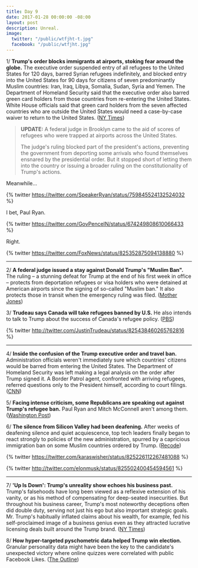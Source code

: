 ```yaml
---
title: Day 9
date: 2017-01-28 00:00:00 -08:00
layout: post
description: Unreal.
image:
  twitter: "/public/wtfjht-t.jpg"
  facebook: "/public/wtfjht.jpg"
---
```


1/ **Trump's order blocks immigrants at airports, stoking fear around the globe.** The executive order suspended entry of all refugees to the United States for 120 days, barred Syrian refugees indefinitely, and blocked entry into the United States for 90 days for citizens of seven predominantly Muslim countries: Iran, Iraq, Libya, Somalia, Sudan, Syria and Yemen. The Department of Homeland Security said that the executive order also barred green card holders from those countries from re-entering the United States. White House officials said that green card holders from the seven affected countries who are outside the United States would need a case-by-case waiver to return to the United States. ([NY Times](http://www.nytimes.com/2017/01/28/us/refugees-detained-at-us-airports-prompting-legal-challenges-to-trumps-immigration-order.html))

> **UPDATE:** A federal judge in Brooklyn came to the aid of scores of refugees who were trapped at airports across the United States.
>
>The judge's ruling blocked part of the president's actions, preventing the government from deporting some arrivals who found themselves ensnared by the presidential order. But it stopped short of letting them into the country or issuing a broader ruling on the constitutionality of Trump's actions.

Meanwhile...

{% twitter https://twitter.com/SpeakerRyan/status/759845524132524032 %}

I bet, Paul Ryan.

{% twitter https://twitter.com/GovPenceIN/status/674249808610066433 %}

Right.

{% twitter https://twitter.com/FoxNews/status/825352875094138880 %}

---

2/ **A federal judge issued a stay against Donald Trump's "Muslim Ban".** The ruling – a stunning defeat for Trump at the end of his first week in office – protects from deportation refugees or visa holders who were detained at American airports since the signing of so-called "Muslim ban." It also protects those in transit when the emergency ruling was filed. ([Mother Jones](http://www.motherjones.com/politics/2017/01/muslim-ban-federal-court))


3/ **Trudeau says Canada will take refugees banned by U.S.** He also intends to talk to Trump about the success of Canada's refugee policy. ([PBS](http://www.pbs.org/newshour/rundown/trudeau-canada-refugees-banned-u-s/))

{% twitter http://twitter.com/JustinTrudeau/status/825438460265762816 %}

---

4/ **Inside the confusion of the Trump executive order and travel ban.** Administration officials weren't immediately sure which countries' citizens would be barred from entering the United States. The Department of Homeland Security was left making a legal analysis on the order after Trump signed it. A Border Patrol agent, confronted with arriving refugees, referred questions only to the President himself, according to court filings. ([CNN](http://www.cnn.com/2017/01/28/politics/donald-trump-travel-ban/index.html))

5/ **Facing intense criticism, some Republicans are speaking out against Trump's refugee ban.** Paul Ryan and Mitch McConnell aren't among them. ([Washington Post](https://www.washingtonpost.com/powerpost/paul-ryan-trumps-refugee-ban-does-not-target-muslims/2017/01/28/e0cf1fe4-e56e-11e6-a547-5fb9411d332c_story.html))

6/ **The silence from Silicon Valley had been deafening.** After weeks of deafening silence and quiet acquiescence, top tech leaders finally began to react strongly to policies of the new administration, spurred by a capricious immigration ban on some Muslim countries ordered by Trump. ([Recode](http://www.recode.net/2017/1/28/14426422/tech-leaders-opposing-trumps-muslim-ban))

{% twitter https://twitter.com/karaswisher/status/825226112267481088 %}

{% twitter http://twitter.com/elonmusk/status/825502400454594561 %}

---

7/ **'Up Is Down': Trump's unreality show echoes his business past.** Trump's falsehoods have long been viewed as a reflexive extension of his vanity, or as his method of compensating for deep-seated insecurities. But throughout his business career, Trump's most noteworthy deceptions often did double duty, serving not just his ego but also important strategic goals. Mr. Trump's habitually inflated claims about his wealth, for example, fed his self-proclaimed image of a business genius even as they attracted lucrative licensing deals built around the Trump brand. ([NY Times](https://www.nytimes.com/2017/01/28/us/politics/donald-trump-truth.html))

8/ **How hyper-targeted pyschometric data helped Trump win election.** Granular personality data might have been the key to the candidate's unexpected victory where online quizzes were correlated with public Facebook Likes. ([The Outline](https://theoutline.com/post/969/did-trump-win-psychometrics-data-cambridge-analytica))